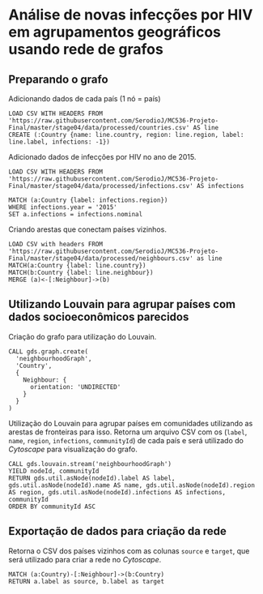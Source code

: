 # Análise de novas infecções por HIV em agrupamentos geográficos usando rede de grafos

## Preparando o grafo

Adicionando dados de cada país (1 nó = país)

~~~cypher
LOAD CSV WITH HEADERS FROM 'https://raw.githubusercontent.com/SerodioJ/MC536-Projeto-Final/master/stage04/data/processed/countries.csv' AS line
CREATE (:Country {name: line.country, region: line.region, label: line.label, infections: -1})
~~~

Adicionado dados de infecções por HIV no ano de 2015.

~~~cypher
LOAD CSV WITH HEADERS FROM 'https://raw.githubusercontent.com/SerodioJ/MC536-Projeto-Final/master/stage04/data/processed/infections.csv' AS infections

MATCH (a:Country {label: infections.region})
WHERE infections.year = '2015'
SET a.infections = infections.nominal
~~~

Criando arestas que conectam países vizinhos.

~~~cypher
LOAD CSV with headers FROM 'https://raw.githubusercontent.com/SerodioJ/MC536-Projeto-Final/master/stage04/data/processed/neighbours.csv' as line
MATCH(a:Country {label: line.country})
MATCH(b:Country {label: line.neighbour})
MERGE (a)<-[:Neighbour]->(b)
~~~

## Utilizando Louvain para agrupar países com dados socioeconômicos parecidos

Criação do grafo para utilização do Louvain.

~~~cypher
CALL gds.graph.create(
  'neighbourhoodGraph',
  'Country',
  {
    Neighbour: {
      orientation: 'UNDIRECTED'
    }
  }
)
~~~

Utilização do Louvain para agrupar países em comunidades utilizando as arestas de fronteiras para isso. Retorna um arquivo CSV com os (`label`, `name`, `region`, `infections`, `communityId`) de cada país e será utilizado do *Cytoscape* para visualização do grafo.

~~~cypher
CALL gds.louvain.stream('neighbourhoodGraph')
YIELD nodeId, communityId
RETURN gds.util.asNode(nodeId).label AS label, gds.util.asNode(nodeId).name AS name, gds.util.asNode(nodeId).region AS region, gds.util.asNode(nodeId).infections AS infections, communityId
ORDER BY communityId ASC
~~~

## Exportação de dados para criação da rede

Retorna o CSV dos países vizinhos com as colunas `source` e `target`, que será utilizado para criar a rede no *Cytoscape*.

~~~cypher
MATCH (a:Country)-[:Neighbour]->(b:Country)
RETURN a.label as source, b.label as target
~~~
